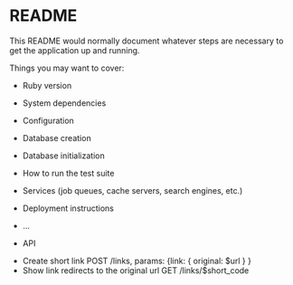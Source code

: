 # README

This README would normally document whatever steps are necessary to get the
application up and running.

Things you may want to cover:

* Ruby version

* System dependencies

* Configuration

* Database creation

* Database initialization

* How to run the test suite

* Services (job queues, cache servers, search engines, etc.)

* Deployment instructions

* ...

- API

* Create short link 
  POST   /links, params: {link: { original: $url } }
* Show link redirects to the original url
   GET    /links/$short_code
